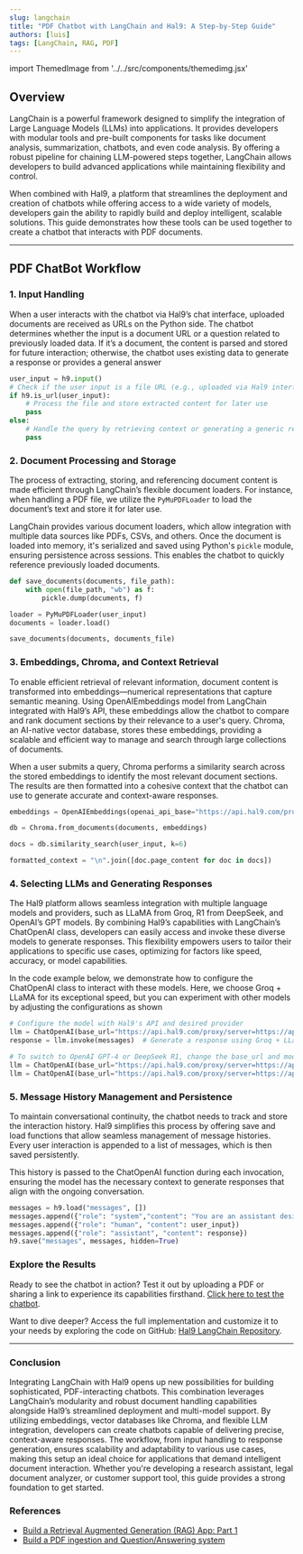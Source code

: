 ```yaml
---
slug: langchain
title: "PDF Chatbot with LangChain and Hal9: A Step-by-Step Guide" 
authors: [luis]
tags: [LangChain, RAG, PDF]
---
```


import ThemedImage from '../../src/components/themedimg.jsx'

## **Overview**

LangChain is a powerful framework designed to simplify the integration of Large Language Models (LLMs) into applications. It provides developers with modular tools and pre-built components for tasks like document analysis, summarization, chatbots, and even code analysis. By offering a robust pipeline for chaining LLM-powered steps together, LangChain allows developers to build advanced applications while maintaining flexibility and control.

When combined with Hal9, a platform that streamlines the deployment and creation of chatbots while offering access to a wide variety of models, developers gain the ability to rapidly build and deploy intelligent, scalable solutions. This guide demonstrates how these tools can be used together to create a chatbot that interacts with PDF documents.

---

## **PDF ChatBot Workflow**


### **1. Input Handling**

When a user interacts with the chatbot via Hal9’s chat interface, uploaded documents are received as URLs on the Python side. The chatbot determines whether the input is a document URL or a question related to previously loaded data. If it’s a document, the content is parsed and stored for future interaction; otherwise, the chatbot uses existing data to generate a response or provides a general answer

```python
user_input = h9.input()
# Check if the user input is a file URL (e.g., uploaded via Hal9 interface)
if h9.is_url(user_input): 
    # Process the file and store extracted content for later use
    pass
else:
    # Handle the query by retrieving context or generating a generic response
    pass
```

### **2. Document Processing and Storage**


The process of extracting, storing, and referencing document content is made efficient through LangChain’s flexible document loaders. For instance, when handling a PDF file, we utilize the `PyMuPDFLoader` to load the document’s text and store it for later use. 

LangChain provides various document loaders, which allow integration with multiple data sources like PDFs, CSVs, and others. Once the document is loaded into memory, it's serialized and saved using Python's `pickle` module, ensuring persistence across sessions. This enables the chatbot to quickly reference previously loaded documents.

```python
def save_documents(documents, file_path):
    with open(file_path, "wb") as f:
        pickle.dump(documents, f)

loader = PyMuPDFLoader(user_input)
documents = loader.load()

save_documents(documents, documents_file)
```

### **3. Embeddings, Chroma, and Context Retrieval**

To enable efficient retrieval of relevant information, document content is transformed into embeddings—numerical representations that capture semantic meaning. Using OpenAIEmbeddings model from LangChain integrated with Hal9’s API, these embeddings allow the chatbot to compare and rank document sections by their relevance to a user's query. Chroma, an AI-native vector database, stores these embeddings, providing a scalable and efficient way to manage and search through large collections of documents.

When a user submits a query, Chroma performs a similarity search across the stored embeddings to identify the most relevant document sections. The results are then formatted into a cohesive context that the chatbot can use to generate accurate and context-aware responses.

```python
embeddings = OpenAIEmbeddings(openai_api_base="https://api.hal9.com/proxy/server=https://api.openai.com/v1", api_key="hal9", model="text-embedding-3-large")

db = Chroma.from_documents(documents, embeddings)

docs = db.similarity_search(user_input, k=6)

formatted_context = "\n".join([doc.page_content for doc in docs])
```

### **4. Selecting LLMs and Generating Responses**

The Hal9 platform allows seamless integration with multiple language models and providers, such as LLaMA from Groq, R1 from DeepSeek, and OpenAI’s GPT models. By combining Hal9’s capabilities with LangChain’s ChatOpenAI class, developers can easily access and invoke these diverse models to generate responses. This flexibility empowers users to tailor their applications to specific use cases, optimizing for factors like speed, accuracy, or model capabilities.

In the code example below, we demonstrate how to configure the ChatOpenAI class to interact with these models. Here, we choose Groq + LLaMA for its exceptional speed, but you can experiment with other models by adjusting the configurations as shown

```python
# Configure the model with Hal9's API and desired provider
llm = ChatOpenAI(base_url="https://api.hal9.com/proxy/server=https://api.groq.com/openai/v1", api_key="h9", model="llama3-8b-8192")
response = llm.invoke(messages)  # Generate a response using Groq + LLaMA

# To switch to OpenAI GPT-4 or DeepSeek R1, change the base_url and model parameters
llm = ChatOpenAI(base_url="https://api.hal9.com/proxy/server=https://api.openai.com/v1/", api_key="h9", model="gpt-4-turbo")
llm = ChatOpenAI(base_url="https://api.hal9.com/proxy/server=https://api.deepseek.com", api_key="h9", model="deepseek-reasoner")
```

### **5. Message History Management and Persistence**

To maintain conversational continuity, the chatbot needs to track and store the interaction history. Hal9 simplifies this process by offering save and load functions that allow seamless management of message histories. Every user interaction is appended to a list of messages, which is then saved persistently.

This history is passed to the ChatOpenAI function during each invocation, ensuring the model has the necessary context to generate responses that align with the ongoing conversation.

```python
messages = h9.load("messages", [])
messages.append({"role": "system","content": "You are an assistant designed to..."}) 
messages.append({"role": "human", "content": user_input})   
messages.append({"role": "assistant", "content": response})
h9.save("messages", messages, hidden=True)
```

### **Explore the Results**

Ready to see the chatbot in action? Test it out by uploading a PDF or sharing a link to experience its capabilities firsthand. [Click here to test the chatbot](https://hal9.com/luis/langchain).

Want to dive deeper? Access the full implementation and customize it to your needs by exploring the code on GitHub: [Hal9 LangChain Repository](https://github.com/LuisGuillen03/Hal9_LangChain).

<center><a href="https://hal9.com/luis/langchain"><ThemedImage src="langchain"/></a></center>

---

### **Conclusion**

Integrating LangChain with Hal9 opens up new possibilities for building sophisticated, PDF-interacting chatbots. This combination leverages LangChain’s modularity and robust document handling capabilities alongside Hal9’s streamlined deployment and multi-model support. By utilizing embeddings, vector databases like Chroma, and flexible LLM integration, developers can create chatbots capable of delivering precise, context-aware responses. The workflow, from input handling to response generation, ensures scalability and adaptability to various use cases, making this setup an ideal choice for applications that demand intelligent document interaction. Whether you're developing a research assistant, legal document analyzer, or customer support tool, this guide provides a strong foundation to get started.

### **References**

- [Build a Retrieval Augmented Generation (RAG) App: Part 1](https://python.langchain.com/docs/tutorials/rag/)  
- [Build a PDF ingestion and Question/Answering system](https://python.langchain.com/v0.2/docs/tutorials/pdf_qa/)